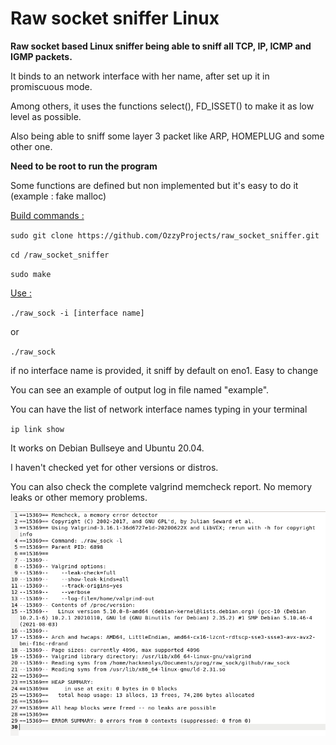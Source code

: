 # Raw socket sniffer Linux

**Raw socket based Linux sniffer being able to sniff all TCP, IP, ICMP and IGMP packets.**

It binds to an network interface with her name, after set up it in promiscuous mode.

Among others, it uses the functions select(), FD_ISSET() to make it as low level as possible.

Also being able to sniff some layer 3 packet like ARP, HOMEPLUG and some other one.

**Need to be root to run the program**

Some functions are defined but non implemented but it's easy to do it (example : fake malloc)

<ins>Build commands :</ins>

`sudo git clone https://github.com/OzzyProjects/raw_socket_sniffer.git`

`cd /raw_socket_sniffer`

`sudo make`

<ins>Use :</ins>

`./raw_sock -i [interface name]`

or

`./raw_sock`


if no interface name is provided, it sniff by default on eno1. Easy to change

You can see an example of output log in file named "example".

You can have the list of network interface names typing in your terminal

`ip link show`

It works on Debian Bullseye and Ubuntu 20.04.

I haven't checked yet for other versions or distros.

You can also check the complete valgrind memcheck report. No memory leaks or other memory problems.

![](valgrind/valgrind.png)
